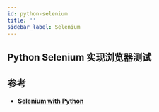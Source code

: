 ```yaml
---
id: python-selenium
title: ''
sidebar_label: Selenium
---
```


## Python Selenium 实现浏览器测试

## 参考
- **[Selenium with Python](https://selenium-python.readthedocs.io/index.html)**